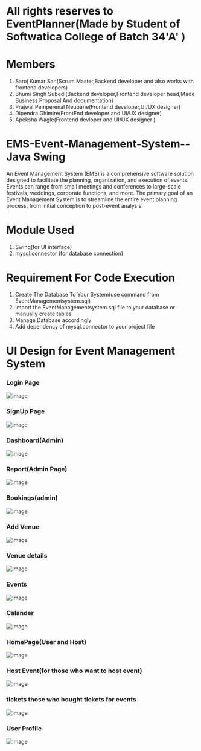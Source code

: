 # All rights reserves to EventPlanner(Made by Student of Softwatica College of Batch 34'A' )
# Members
1. Saroj Kumar Sah(Scrum Master,Backend developer and also works with frontend developers)
2. Bhumi Singh Subedi(Backend developer,Frontend developer head,Made Business Proposal And documentation)
3. Prajwal Pemperenal Neupane(Frontend developer,UI/UX designer)
4. Dipendra Ghimire(FrontEnd developer and UI/UX designer)
5. Apeksha Wagle(Frontend devloper and UI/UX designer )


# EMS-Event-Management-System--Java Swing
An Event Management System (EMS) is a comprehensive software solution designed to facilitate the planning, organization, and execution of events. Events can range from small meetings and conferences to large-scale festivals, weddings, corporate functions, and more. The primary goal of an Event Management System is to streamline the entire event planning process, from initial conception to post-event analysis.

# Module Used
1. Swing(for UI interface)
2. mysql.connector (for database connection)

# Requirement For Code Execution
1. Create The Database To Your System(use command from EventManagementsystem.sql)
2. Import the EventManagementsystem.sql file to your database or manually create tables
3. Manage Database accordingly
4. Add dependency of mysql.connector to your project file

# UI Design for Event Management System
### Login Page
![image](https://github.com/Sarojshah1/EMS-Event-Management-System--FINAL/assets/87790861/5de957b0-bb7b-4b38-871f-bbe85fc1869a)
### SignUp Page
![image](https://github.com/Sarojshah1/EMS-Event-Management-System--FINAL/assets/87790861/a3f8d278-bb26-44b1-a52c-14c23cabad2c)
### Dashboard(Admin)
![image](https://github.com/Sarojshah1/EMS-Event-Management-System--FINAL/assets/87790861/93c13599-bc08-4428-ba41-2632468f81fd)
### Report(Admin Page)
![image](https://github.com/Sarojshah1/EMS-Event-Management-System--FINAL/assets/87790861/033656f4-bb7c-4c8a-813d-30b0d52ab3dc)
### Bookings(admin)
![image](https://github.com/Sarojshah1/EMS-Event-Management-System--FINAL/assets/87790861/ac932233-eb73-4245-b6e1-92c3a2be8a22)
### Add Venue
![image](https://github.com/Sarojshah1/EMS-Event-Management-System--FINAL/assets/87790861/b4bcaab8-8c8c-453f-8ce3-f6c766b6b1dd)
### Venue details
![image](https://github.com/Sarojshah1/EMS-Event-Management-System--FINAL/assets/87790861/5c2c2651-9aa9-44f8-b21c-3c2802419f8d)
### Events
![image](https://github.com/Sarojshah1/EMS-Event-Management-System--FINAL/assets/87790861/9de7193a-9fa1-44ed-be25-3243e0809e4a)
### Calander
![image](https://github.com/Sarojshah1/EMS-Event-Management-System--FINAL/assets/87790861/12f68051-a8f9-4960-a2a3-4d94f2d7cea9)
### HomePage(User and Host)
![image](https://github.com/Sarojshah1/EMS-Event-Management-System--FINAL/assets/87790861/18118ed8-c4df-4639-b6fe-7180ce665d52)
### Host Event(for those who want to host event)
![image](https://github.com/Sarojshah1/EMS-Event-Management-System--FINAL/assets/87790861/8733d242-3f4e-4dde-b09c-8e92f846e9ba)
### tickets those who bought tickets for events
![image](https://github.com/Sarojshah1/EMS-Event-Management-System--FINAL/assets/87790861/038c324b-4deb-426f-aaf5-2a0a1d6c93db)
### User Profile
![image](https://github.com/Sarojshah1/EMS-Event-Management-System--FINAL/assets/87790861/edfa8a35-c376-4401-b771-5f42e5efebdd)
















